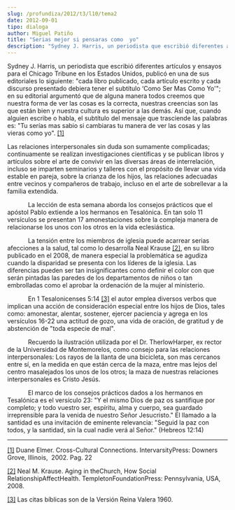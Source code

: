 ```yaml
---
slug: /profundiza/2012/t3/l10/tema2
date: 2012-09-01
tipo: dialoga
author: Miguel Patiño
title: "Serias mejor si pensaras como  yo"
description: "Sydney J. Harris, un periodista que escribió diferentes artículos y ensayos  para el Chicago Tribune en los Estados Unidos, publicó en una de sus  editoriales lo siguiente: “cada libro publicado, cada artículo escrito y cada  discurso presentado debiera tener el subtítulo ‘Com..."
---
```


Sydney J. Harris, un periodista que escribió diferentes artículos y ensayos para el Chicago Tribune en los Estados Unidos, publicó en una de sus editoriales lo siguiente: "cada libro publicado, cada artículo escrito y cada discurso presentado debiera tener el subtítulo ‘Como Ser Mas Como Yo'"; en su editorial argumentó que de alguna manera todos creemos que nuestra forma de ver las cosas es la correcta, nuestras creencias son las que están bien y nuestra cultura es superior a las demás. Así que, cuando alguien escribe o habla, el subtítulo del mensaje que trasciende las palabras es: "Tu serías mas sabio si cambiaras tu manera de ver las cosas y las vieras como yo". [[1]](file:///C:/Documents%20and%20Settings/ifo/My%20Documents/Downloads/SERIAS%20MEJOR%20SI%20PENSARAS%20COMO%20YO%20(1).docx#_ftn1 "")

Las relaciones interpersonales sin duda son sumamente complicadas; continuamente se realizan investigaciones científicas y se publican libros y artículos sobre el arte de convivir en las diversas áreas de interrelación, incluso se imparten seminarios y talleres con el propósito de llevar una vida estable en pareja, sobre la crianza de los hijos, las relaciones adecuadas entre vecinos y compañeros de trabajo, incluso en el arte de sobrellevar a la familia extendida.

            La lección de esta semana aborda los consejos prácticos que el apóstol Pablo extiende a los hermanos en Tesalónica. En tan solo 11 versículos se presentan 17 amonestaciones sobre la compleja manera de relacionarse los unos con los otros en la vida eclesiástica.

            La tensión entre los miembros de iglesia puede acarrear serias afecciones a la salud, tal como lo desarrolla Neal Krause [[2]](file:///C:/Documents%20and%20Settings/ifo/My%20Documents/Downloads/SERIAS%20MEJOR%20SI%20PENSARAS%20COMO%20YO%20(1).docx#_ftn2 ""), en su libro publicado en el 2008, de manera especial la problemática se agudiza cuando la disparidad se presenta con los líderes de la iglesia. Las diferencias pueden ser tan insignificantes como definir el color con que serán pintadas las paredes de los departamentos de niños o tan embrolladas como el aprobar la ordenación de la mujer al ministerio.

            En 1 Tesalonicenses 5:14 [[3]](file:///C:/Documents%20and%20Settings/ifo/My%20Documents/Downloads/SERIAS%20MEJOR%20SI%20PENSARAS%20COMO%20YO%20(1).docx#_ftn3 "") el autor emplea diversos verbos que implican una acción de consideración especial entre los hijos de Dios, tales como: amonestar, alentar, sostener, ejercer paciencia y agrega en los versículos 16-22 una actitud de gozo, una vida de oración, de gratitud y de abstención de "toda especie de mal".

            Recuerdo la ilustración utilizada por el Dr. TherlowHarper, ex rector de la Universidad de Montemorelos, como consejo para las relaciones interpersonales: Los rayos de la llanta de una bicicleta, son mas cercanos entre sí, en la medida en que están cerca de la maza, entre mas lejos del centro masalejados los unos de los otros; la maza de nuestras relaciones interpersonales es Cristo Jesús.

            El marco de los consejos prácticos dados a los hermanos en Tesalónica es el versículo 23: "Y el mismo Dios de paz os santifique por completo; y todo vuestro ser, espíritu, alma y cuerpo, sea guardado irreprensible para la venida de nuestro Señor Jesucristo." El llamado a la santidad es una invitación de eminente relevancia: "Seguid la paz con todos, y la santidad, sin la cual nadie verá al Señor." (Hebreos 12:14)

* * *

[[1]](file:///C:/Documents%20and%20Settings/ifo/My%20Documents/Downloads/SERIAS%20MEJOR%20SI%20PENSARAS%20COMO%20YO%20(1).docx#_ftnref1 "") Duane Elmer. Cross-Cultural Connections. IntervarsityPress: Downers Grove, Illinois,  2002. Pag. 22

[[2]](file:///C:/Documents%20and%20Settings/ifo/My%20Documents/Downloads/SERIAS%20MEJOR%20SI%20PENSARAS%20COMO%20YO%20(1).docx#_ftnref2 "") Neal M. Krause. Aging in theChurch, How Social RelationshipAffectHealth. TempletonFoundationPress: Pennsylvania, USA, 2008.

[[3]](file:///C:/Documents%20and%20Settings/ifo/My%20Documents/Downloads/SERIAS%20MEJOR%20SI%20PENSARAS%20COMO%20YO%20(1).docx#_ftnref3 "") Las citas bíblicas son de la Versión Reina Valera 1960.
